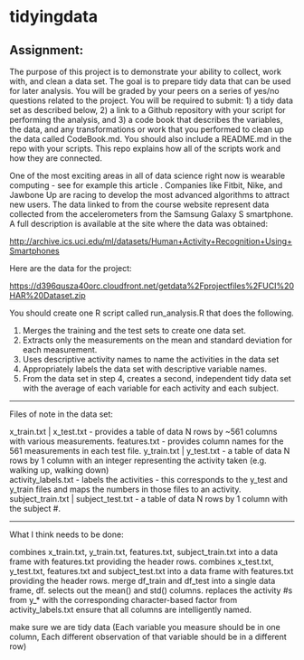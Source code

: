 # tidyingdata

Assignment:
---

The purpose of this project is to demonstrate your ability to collect, work with, and clean a data set. The goal is to prepare tidy data that can be used for later analysis. You will be graded by your peers on a series of yes/no questions related to the project. You will be required to submit: 1) a tidy data set as described below, 2) a link to a Github repository with your script for performing the analysis, and 3) a code book that describes the variables, the data, and any transformations or work that you performed to clean up the data called CodeBook.md. You should also include a README.md in the repo with your scripts. This repo explains how all of the scripts work and how they are connected.  

One of the most exciting areas in all of data science right now is wearable computing - see for example this article . Companies like Fitbit, Nike, and Jawbone Up are racing to develop the most advanced algorithms to attract new users. The data linked to from the course website represent data collected from the accelerometers from the Samsung Galaxy S smartphone. A full description is available at the site where the data was obtained: 

http://archive.ics.uci.edu/ml/datasets/Human+Activity+Recognition+Using+Smartphones 

Here are the data for the project: 

https://d396qusza40orc.cloudfront.net/getdata%2Fprojectfiles%2FUCI%20HAR%20Dataset.zip 

You should create one R script called run_analysis.R that does the following. 
1. Merges the training and the test sets to create one data set.
2. Extracts only the measurements on the mean and standard deviation for each measurement. 
3. Uses descriptive activity names to name the activities in the data set
4. Appropriately labels the data set with descriptive variable names. 
5. From the data set in step 4, creates a second, independent tidy data set with the average of each variable for each activity and each subject.

---

Files of note in the data set:


x_train.txt | x_test.txt - provides a table of data N rows by ~561 columns with various measurements.
features.txt - provides column names for the 561 measurements in each test file.
y_train.txt | y_test.txt - a table of data N rows by 1 column with an integer representing the activity taken (e.g. walking up, walking down)  
activity_labels.txt - labels the activities - this corresponds to the y_test and y_train files and maps the numbers in those files to an activity.
subject_train.txt | subject_test.txt - a table of data N rows by 1 column with the subject #.

---

What I think needs to be done:

combines x_train.txt, y_train.txt, features.txt, subject_train.txt into a data frame with features.txt providing the header rows.
combines x_test.txt, y_test.txt, features.txt and subject_test.txt into a data frame with features.txt providing the header rows.
merge df_train and df_test into a single data frame, df.
selects out the mean() and std() columns.
replaces the activity #s from y_* with the corresponding character-based factor from activity_labels.txt
ensure that all columns are intelligently named.
 
make sure we are tidy data (Each variable you measure should be in one column, Each different observation of that variable should be in a different row)

